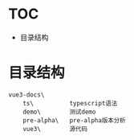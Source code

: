 # TOC
- 目录结构

# 目录结构
```
vue3-docs\
    ts\          typescript语法
    demo\        测试demo
    pre-alpha\   pre-alpha版本分析
    vue3\        源代码
```

